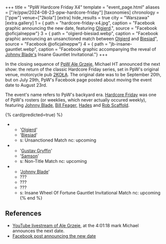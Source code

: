 +++
title = "PpW Hardcore Friday X4"
template = "event_page.html"
aliases = ["/e/ppw/2024-08-23-ppw-hardcore-friday"]
[taxonomies]
chronology = ["ppw"]
venue=["2kola"]
[extra]
hide_results = true
city = "Warszawa"
[extra.gallery]
1 = { path = "hardcore-friday-x4.jpg", caption = "Facebook graphic announcing the new date, featuring [Olgierd](@/w/olgierd.md).", source = "Facebook @oficjalneppw"}
3 = { path = "olgierd-biesiad.webp", caption = "Facebook graphic announcing an unsanctioned match between [Olgierd](@/w/olgierd.md) and [Biesiad](@/w/biesiad.md)", source = "Facebook @oficjalneppw"}
4 = { path = "jb-insane-gauntlet.webp", caption = "Facebook graphic accompanying the reveal of [Johnny Blade's](@/w/johnny-blade.md) Insane Gauntlet Invitational."}
+++

In the closing sequence of [PpW Ale Grzeje](@/e/ppw/2024-07-13-ppw-ale-grzeje.md), Michael HT announced the next show: the return of the classic Hardcore Friday series, set in PpW's original venue, motorcycle pub [2KOŁA](@/v/2kola.md). The original date was to be September 20th, but on July 29th, PpW's Facebook page posted about moving the event date to August 23rd.

The event's name refers to PpW's backyard era. [Hardcore Friday][hf-wiki] was one of PpW's rosters (or weeklies, which never actually occured weekly), featuring [Johnny Blade](@/w/johnny-blade.md), [Bill Feager](@/w/feager.md), [Hades](@/w/olgierd.md) and [Rob Scaffold](@/w/rob-scaffold.md).

{% card(predicted=true) %}
- - '[Olgierd](@/w/olgierd.md)'
  - '[Biesiad](@/w/biesiad.md)'
  - s: Unsanctioned Match
    nc: upcoming
- - '[Gustav Gryffin](@/w/gustav-gryffin.md)'
  - '[Samson](@/w/samson.md)'
  - s: Non-Title Match
    nc: upcoming
- - '[Johnny Blade](@/w/johnny-blade.md)'
  - ???
  - ???
  - ???
  - s: Insane Wheel Of Fortune Gauntlet Invitational Match
    nc: upcoming
{% end %}

## References

* [YouTube livestream of Ale Grzeje](https://www.youtube.com/watch?v=UEQkSKMekCs&t=14480s&ab_channel=PpWEwenementWrestling), at the 4:01:18 mark Michael announces the next date.
* [Facebook post announcing the new date](https://www.facebook.com/share/p/Gh8cCdYZaMrbfqy4/)

[hf-wiki]: https://ppw-fandom.tpwres.pl/hardcore-friday
